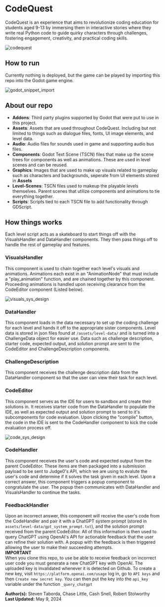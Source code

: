 # CodeQuest

CodeQuest is an experience that aims to revolutionize coding education for students aged
9-13 by immersing them in interactive stories where they write real Python code to
guide quirky characters through challenges, fostering engagement, creativity, and
practical coding skills.

![codequest](https://github.com/Chasap85/code_quest_senior_project/assets/74753263/181efcb9-06bf-4dde-b552-9d91a87ebae8)

## **How to run**
Currently nothing is deployed, but the game can be played by importing this repo into the Godot game engine.

![godot_snippet_import](https://github.com/Chasap85/code_quest_senior_project/assets/74753263/ab950731-ecfc-4bc3-8451-96dad205613d)


## **About our repo**
* **Addons**: Third party plugins supported by Godot that were put to use in this project.
* **Assets**: Assets that are used throughout CodeQuest. Including but not limited to things such as dialogue files, fonts, UI image elements, and level data.
* **Audio**: Audio files for sounds used in game and supporting audio bus files.
* **Components**: Godot Text Scene (TSCN) files that make up the scene trees for components as well as animations. These are used in level scenes and can be reused.
* **Graphics**: Images that are used to make up visuals related to gameplay such as characters and backgrounds, seperate from UI elements stored in **Assets**
* **Level-Scenes**: TSCN files used to makeup the playable levels themselves. Parent scenes that utilize components and animations to tie everything together.
* **Scripts**: Scripts tied to each TSCN file to add functionality through GDScript.

## **How things works**

Each level script acts as a skateboard to start things off with the VisualsHandler and DataHandler components. They then pass things off to handle the rest of gameplay and features.

### **VisualsHandler**

This component is used to chain together each level's visuals and animations. Animations each exist in an "AnimationNode" that must include a "play_animation" function, and are chained together by this component. Proceeding animations is handled upon receiving clearance from the CodeEditor component (Listed below).

![visuals_sys_design](https://github.com/Chasap85/code_quest_senior_project/assets/74753263/349b4f18-8b49-440d-b2ed-33fe2a32b727)


### **DataHandler**

This component loads in the data necessary to set up the coding challenge for each level and hands it off to the appropriate sister components. Level data is stored in json files found at `/assets/level-data/` and is turned into a ChallengeData object for easier use. Data such as challenge description, starter code, expected output, and solution prompt are sent to the CodeEditor and ChallengeDescription components.

### **ChallengeDescription**

This component receives the challenge description data from the DataHandler component so that the user can view their task for each level.

### **CodeEditor**

This component serves as the IDE for users to sandbox and create their solutions in. It receives starter code from the DataHandler to populate the IDE, as well as expected output and solution prompt to send to it's subcomponents for code evaluation. Upon clicking the "compile" button, the code in the IDE is sent to the CodeHandler component to kick the code evaluation process off.

![code_sys_design](https://github.com/Chasap85/code_quest_senior_project/assets/74753263/4c9f2d90-4dab-4ba9-b129-23bea6b7542d)

### **CodeHandler**

This component receives the user's code and expected output from the parent CodeEditor. These items are then packaged into a submission payload to be sent to Judge0's API, which we are using to evalute the user's code and determine if it solves the task given in each level. Upon a correct answer, this component triggers a popup component to congratulate the user. The popup then communicates with DataHandler and VisualsHandler to continue the tasks.

### **FeedbackHandler**

Upon an incorrect answer, this component will receive the user's code from the CodeHandler and pair it with a ChatGPT system prompt (stored in `assets/level-data/gpt_system_prompt.txt`), and the solution prompt received from the parent CodeEditor. All of this information is then used to query ChatGPT using OpenAI's API for actionable feedback that the user can refine their solution with. A popup with the feedback is then triggered allowing the user to make their succeeding attempts.\
**IMPORTANT**\
When you clone this repo, to use be able to receive feedback on incorrect user code you must generate a new ChatGPT key with OpenAI. The uploaded key is invalidated whenever it is detected on Github.
To create a new key, visit `https://platform.openai.com/usage` log in, go to `API keys` and then `Create new secret key`. 
You can then put the key into the `api_key` variable under the function `_query_chatgpt`

**Author(s):** Steven Taborda, Chase Little, Cash Snell, Robert Stolworthy  
**Last Updated:** May 9, 2024 
